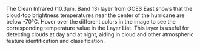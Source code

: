 The Clean Infrared (10.3&mu;m, Band 13) layer from GOES East shows that the cloud-top brightness temperatures near the center of the hurricane are below -70&deg;C. Hover over the different colors in the image to see the corresponding temperature value in the Layer List. This layer is useful for detecting clouds at day and at night, aiding in cloud and other atmospheric feature identification and classification.
